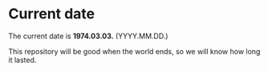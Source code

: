 # Current date

The current date is **1974.03.03.** (YYYY.MM.DD.)

This repository will be good when the world ends, so we will know how long it lasted.